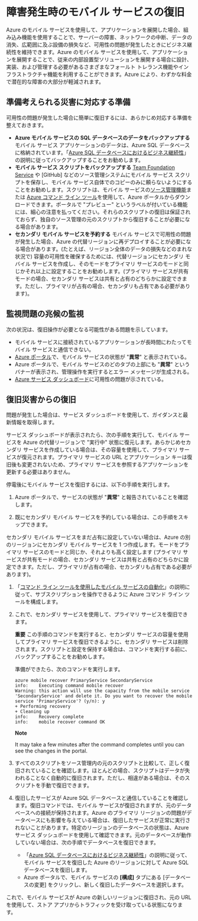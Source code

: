 <properties linkid="mobile-services-recovery-disaster" urlDisplayName="Recover your mobile service in the event of a disaster" pageTitle="Recover your mobile service in the event of a disaster - Azure Mobile Services" metaKeywords="" description="Learn how to recover your mobile service in the event of a disaster." metaCanonical="" services="" documentationCenter="Mobile" title="Recover your mobile service in the event of a disaster" authors="yavorg" solutions="" manager="" editor="" />

<tags ms.service="mobile-services" ms.workload="mobile" ms.tgt_pltfrm="mobile-multiple" ms.devlang="multiple" ms.topic="article" ms.date="01/01/1900" ms.author="yavorg"></tags>

# 障害発生時のモバイル サービスの復旧

Azure のモバイル サービスを使用して、アプリケーションを展開した場合、組み込み機能を使用することで、サーバーの障害、ネットワークの中断、データの消失、広範囲に及ぶ設備の損失など、可用性の問題が発生したときにビジネス継続性を維持できます。Azure のモバイル サービスを使用して、アプリケーションを展開することで、従来の内部設置型ソリューションを展開する場合に設計、実装、および管理する必要があるさまざまなフォールト トレランス機能やインフラストラクチャ機能を利用することができます。Azure により、わずかな料金で潜在的な障害の大部分が軽減されます。

## <a name="prepare"></a><span class="short-header">準備</span>考えられる災害に対応する準備

可用性の問題が発生した場合に簡単に復旧するには、あらかじめ対応する準備を整えておきます。

-   **Azure モバイル サービスの SQL データベースのデータをバックアップする**
    モバイル サービス アプリケーションのデータは、Azure SQL データベースに格納されています。「[Azure SQL データベースにおけるビジネス継続性][Azure SQL データベースにおけるビジネス継続性]」の説明に従ってバックアップすることをお勧めします。
-   **モバイル サービス スクリプトをバックアップする**
    [Team Foundation Service][Team Foundation Service] や [GitHub] などのソース管理システムにモバイル サービス スクリプトを保存し、モバイル サービス自体でのコピーのみに頼らないようにすることをお勧めします。スクリプトは、モバイル サービスの[ソース管理機能][ソース管理機能]または [Azure コマンド ライン ツール][Azure コマンド ライン ツール]を使用して、Azure ポータルからダウンロードできます。ポータルで "プレビュー" というラベルが付いている機能には、細心の注意を払ってください。それらのスクリプトの復旧は保証されておらず、独自のソース管理の元のスクリプトから復旧することが必要になる場合があります。
-   **セカンダリ モバイル サービスを予約する**
    モバイル サービスで可用性の問題が発生した場合、Azure の代替リージョンに再デプロイすることが必要になる場合があります。(たとえば、リージョン全体のデータの損失などのまれな状況で) 容量の可用性を確保するためには、代替リージョンにセカンダリ モバイル サービスを作成し、そのモードをプライマリ サービスのモードと同じかそれ以上に設定することをお勧めします。(プライマリ サービスが共有モードの場合、セカンダリ サービスは共有と占有のどちらかに設定できます。ただし、プライマリが占有の場合、セカンダリも占有である必要があります)。

## <a name="watch"></a><span class="short-header">監視</span>問題の兆候の監視

次の状況は、復旧操作が必要となる可能性がある問題を示しています。

-   モバイル サービスに接続されているアプリケーションが長時間にわたってモバイル サービスと通信できない。
-   [Azure ポータル][Azure ポータル]で、モバイル サービスの状態が "**異常**" と表示されている。
-   Azure ポータルで、モバイル サービスのどのタブの上部にも "**異常**" というバナーが表示され、管理操作を実行するとエラー メッセージが生成される。
-   [Azure サービス ダッシュボード][Azure サービス ダッシュボード]に可用性の問題が示されている。

## <a name="recover"></a><span class="short-header">復旧</span>災害からの復旧

問題が発生した場合は、サービス ダッシュボードを使用して、ガイダンスと最新情報を取得します。

サービス ダッシュボードが表示されたら、次の手順を実行して、モバイル サービスを Azure の代替リージョンで "実行中" 状態に復元します。あらかじめセカンダリ サービスを作成している場合は、その容量を使用して、プライマリ サービスが復元されます。プライマリ サービスの URL とアプリケーション キーは復旧後も変更されないため、プライマリ サービスを参照するアプリケーションを更新する必要はありません。

停電後にモバイル サービスを復旧するには、以下の手順を実行します。

1.  Azure ポータルで、サービスの状態が "**異常**" と報告されていることを確認します。

2.  既にセカンダリ モバイル サービスを予約している場合は、この手順をスキップできます。

  セカンダリ モバイル サービスをまだ占有に設定していない場合は、Azure の別のリージョンにセカンダリ モバイル サービスを 1 つ作成します。モードをプライマリ サービスのモードと同じか、それよりも高く設定します (プライマリ サービスが共有モードの場合、セカンダリ サービスは共有と占有のどちらかに設定できます。ただし、プライマリが占有の場合、セカンダリも占有である必要があります)。

1.  「[コマンド ライン ツールを使用したモバイル サービスの自動化][Azure コマンド ライン ツール]」の説明に従って、サブスクリプションを操作できるように Azure コマンド ライン ツールを構成します。

2.  これで、セカンダリ サービスを使用して、プライマリ サービスを復旧できます。

    <div class="dev-callout">

    **重要**
    この手順のコマンドを実行すると、セカンダリ サービスの容量を使用してプライマリ サービスを復旧できるように、セカンダリ サービスは削除されます。スクリプトと設定を保持する場合は、コマンドを実行する前に、バックアップすることをお勧めします。

    </div>

	準備ができたら、次のコマンドを実行します。

        azure mobile recover PrimaryService SecondaryService
        info:    Executing command mobile recover
        Warning: this action will use the capacity from the mobile service 'SecondaryService' and delete it. Do you want to recover the mobile service 'PrimaryService'? (y/n): y
        + Performing recovery
        + Cleaning up
        info:    Recovery complete
        info:    mobile recover command OK


    <div class="dev-callout"><b>Note</b>
    <p>It may take a few minutes after the command completes until you can see the changes in the portal.</p>
    </div>

1.  すべてのスクリプトをソース管理内の元のスクリプトと比較して、正しく復旧されていることを確認します。ほとんどの場合、スクリプトはデータが失われることなく自動的に復旧されます。ただし、相違がある場合は、そのスクリプトを手動で復旧できます。

2.  復旧したサービスが Azure SQL データベースと通信していることを確認します。復旧コマンドでは、モバイル サービスが復旧されますが、元のデータベースへの接続が保持されます。Azure のプライマリ リージョンの問題がデータベースにも影響を与えている場合は、復旧したサービスが正常に実行されないことがあります。特定のリージョンのデータベースの状態は、Azure サービス ダッシュボードを使用して確認できます。元のデータベースが動作していない場合は、次の手順でデータベースを復旧できます。

    -   「[Azure SQL データベースにおけるビジネス継続性][Azure SQL データベースにおけるビジネス継続性]」の説明に従って、モバイル サービスを復旧した Azure のリージョンに対して Azure SQL データベースを復旧します。
    -   Azure ポータルで、モバイル サービスの **[構成]** タブにある [データベースの変更] をクリックし、新しく復旧したデータベースを選択します。

これで、モバイル サービスが Azure の新しいリージョンに復旧され、元の URL を使用して、ストア アプリからトラフィックを受け取っている状態になります。

<!-- Anchors. --> 
<!-- Images. --> 
<!-- URLs. -->

  [Azure SQL データベースにおけるビジネス継続性]: http://msdn.microsoft.com/ja-jp/library/windowsazure/hh852669.aspx
  [Team Foundation Service]: http://tfs.visualstudio.com/
  [ソース管理機能]: http://www.windowsazure.com/ja-jp/develop/mobile/tutorials/store-scripts-in-source-control/
  [Azure コマンド ライン ツール]: http://www.windowsazure.com/ja-jp/develop/mobile/tutorials/command-line-administration/
  [Azure ポータル]: http://manage.windowsazure.com/
  [Azure サービス ダッシュボード]: http://www.windowsazure.com/ja-jp/support/service-dashboard/
